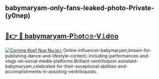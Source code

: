 ## babymaryam-only-fans​-leaked-photo​-Private-(y0nep)


# <h2><a href="https://mediaupload.pro?title=babymaryam&ref=git">🔗👉 🔴 babymaryam-P𝚑ot𝚘𝚜-V𝚒d𝚎o</a></h2>

[![Corinna Kopf Nue Nu𝚍e𝚜](https://i.imgur.com/0qMVB7G.gif)](https://mediaupload.pro?title=babymaryam&ref=git)
Online-influencer-babymaryam,known-for-publishing-dance-and-lifestyle-content,-including-performances-and-vlogs-on-social-media-platforms.Brilliant-ventriloquist-assistant-babymaryam,celebrated-for-their-exceptional-abilities-and-accomplishments-in-assisting-ventriloquists.  